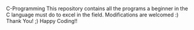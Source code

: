 C-Programming
This repository contains all the programs a beginner in the C language must do to excel in the field.
Modifications are welcomed :)
Thank You! ;)
Happy Coding!!
